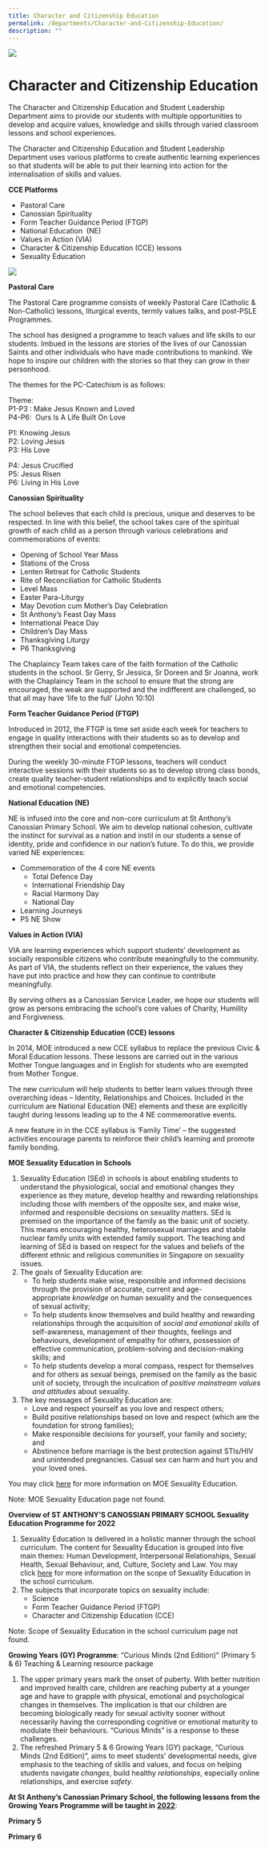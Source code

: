 ```yaml
---
title: Character and Citizenship Education
permalink: /departments/Character-and-Citizenship-Education/
description: ""
---
```

![](/images/CCE.jpg)

Character and Citizenship Education
===================================


The Character and Citizenship Education and Student Leadership Department aims to provide our students with multiple opportunities to develop and acquire values, knowledge and skills through varied classroom lessons and school experiences.

The Character and Citizenship Education and Student Leadership Department uses various platforms to create authentic learning experiences so that students will be able to put their learning into action for the internalisation of skills and values.

<b>CCE Platforms</b>

*   Pastoral Care
*   Canossian Spirituality
*   Form Teacher Guidance Period (FTGP)
*   National Education  (NE)
*   Values in Action (VIA)
*   Character & Citizenship Education (CCE) lessons
*   Sexuality Education

![](/images/CCE1.png)

<b>Pastoral Care</b>

The Pastoral Care programme consists of weekly Pastoral Care (Catholic & Non-Catholic) lessons, liturgical events, termly values talks, and post-PSLE Programmes.

The school has designed a programme to teach values and life skills to our students. Imbued in the lessons are stories of the lives of our Canossian Saints and other individuals who have made contributions to mankind. We hope to inspire our children with the stories so that they can grow in their personhood.

The themes for the PC-Catechism is as follows:

Theme:  
P1-P3 : Make Jesus Known and Loved  
P4-P6:  Ours Is A Life Built On Love

P1: Knowing Jesus  
P2: Loving Jesus  
P3: His Love

P4: Jesus Crucified  
P5: Jesus Risen  
P6: Living in His Love

<b>Canossian Spirituality</b>

The school believes that each child is precious, unique and deserves to be respected. In line with this belief, the school takes care of the spiritual growth of each child as a person through various celebrations and commemorations of events:

*   Opening of School Year Mass
*   Stations of the Cross
*   Lenten Retreat for Catholic Students
*   Rite of Reconciliation for Catholic Students
*   Level Mass
*   Easter Para-Liturgy
*   May Devotion cum Mother’s Day Celebration
*   St Anthony’s Feast Day Mass
*   International Peace Day
*   Children’s Day Mass
*   Thanksgiving Liturgy
*   P6 Thanksgiving

The Chaplaincy Team takes care of the faith formation of the Catholic students in the school. Sr Gerry, Sr Jessica, Sr Doreen and Sr Joanna, work with the Chaplaincy Team in the school to ensure that the strong are encouraged, the weak are supported and the indifferent are challenged, so that all may have ‘life to the full’ (John 10:10)

<b>Form Teacher Guidance Period (FTGP)</b>

Introduced in 2012, the FTGP is time set aside each week for teachers to engage in quality interactions with their students so as to develop and strengthen their social and emotional competencies.

During the weekly 30-minute FTGP lessons, teachers will conduct interactive sessions with their students so as to develop strong class bonds, create quality teacher-student relationships and to explicitly teach social and emotional competencies.

<b>National Education (NE)</b>

NE is infused into the core and non-core curriculum at St Anthony’s Canossian Primary School. We aim to develop national cohesion, cultivate the instinct for survival as a nation and instil in our students a sense of identity, pride and confidence in our nation’s future. To do this, we provide varied NE experiences:

*   Commemoration of the 4 core NE events
    *   Total Defence Day
    *   International Friendship Day
    *   Racial Harmony Day
    *   National Day
*   Learning Journeys
*   P5 NE Show

<b>Values in Action (VIA)</b>

VIA are learning experiences which support students’ development as socially responsible citizens who contribute meaningfully to the community. As part of VIA, the students reflect on their experience, the values they have put into practice and how they can continue to contribute meaningfully.

By serving others as a Canossian Service Leader, we hope our students will grow as persons embracing the school’s core values of Charity, Humility and Forgiveness.

<b>Character & Citizenship Education (CCE) lessons</b>

In 2014, MOE introduced a new CCE syllabus to replace the previous Civic & Moral Education lessons. These lessons are carried out in the various Mother Tongue languages and in English for students who are exempted from Mother Tongue.

The new curriculum will help students to better learn values through three overarching ideas – Identity, Relationships and Choices. Included in the curriculum are National Education (NE) elements and these are explicitly taught during lessons leading up to the 4 NE commemorative events.

A new feature in in the CCE syllabus is ‘Family Time’ – the suggested activities encourage parents to reinforce their child’s learning and promote family bonding.

<b>MOE Sexuality Education in Schools</b>

1.  Sexuality Education (SEd) in schools is about enabling students to understand the physiological, social and emotional changes they experience as they mature, develop healthy and rewarding relationships including those with members of the opposite sex, and make wise, informed and responsible decisions on sexuality matters. SEd is premised on the importance of the family as the basic unit of society. This means encouraging healthy, heterosexual marriages and stable nuclear family units with extended family support. The teaching and learning of SEd is based on respect for the values and beliefs of the different ethnic and religious communities in Singapore on sexuality issues.
2.  The goals of Sexuality Education are:
    *   To help students make wise, responsible and informed decisions through the provision of accurate, current and age-appropriate <i>knowledge</i> on human sexuality and the consequences of sexual activity;
    *   To help students know themselves and build healthy and rewarding relationships through the acquisition of <i>social and emotional skills</i> of self-awareness, management of their thoughts, feelings and behaviours, development of empathy for others, possession of effective communication, problem-solving and decision-making skills; and
    *   To help students develop a moral compass, respect for themselves and for others as sexual beings, premised on the family as the basic unit of society, through the inculcation of <i>positive mainstream values and attitudes</i> about sexuality.
3.  The key messages of Sexuality Education are:
    *   Love and respect yourself as you love and respect others;
    *   Build positive relationships based on love and respect (which are the foundation for strong families);
    *   Make responsible decisions for yourself, your family and society; and
    *   Abstinence before marriage is the best protection against STIs/HIV and unintended pregnancies. Casual sex can harm and hurt you and your loved ones.

You may click [here](https://www.moe.gov.sg/education/programmes/social-and-emotional-learning/sexuality-education) for more information on MOE Sexuality Education.

Note: MOE Sexuality Education page not found.


<b>Overview of ST ANTHONY’S CANOSSIAN PRIMARY SCHOOL Sexuality Education Programme for 2022</b>

1.  Sexuality Education is delivered in a holistic manner through the school curriculum. The content for Sexuality Education is grouped into five main themes: Human Development, Interpersonal Relationships, Sexual Health, Sexual Behaviour, and, Culture, Society and Law. You may click [here](https://www.moe.gov.sg/education/programmes/social-and-emotional-learning/sexuality-education/scope-and-teaching-approach-of-sexuality-education-in-schools) for more information on the scope of Sexuality Education in the school curriculum.
2.  The subjects that incorporate topics on sexuality include:
    *   Science
    *   Form Teacher Guidance Period (FTGP)
    *   Character and Citizenship Education (CCE)

Note: Scope of Sexuality Education in the school curriculum page not found. 


<b>Growing Years (GY) Programme</b>: “Curious Minds (2nd Edition)” (Primary 5 & 6) Teaching & Learning resource package

1.  The upper primary years mark the onset of puberty. With better nutrition and improved health care, children are reaching puberty at a younger age and have to grapple with physical, emotional and psychological changes in themselves. The implication is that our children are becoming biologically ready for sexual activity sooner without necessarily having the corresponding cognitive or emotional maturity to modulate their behaviours. “Curious Minds” is a response to these challenges.
2.  The refreshed Primary 5 & 6 Growing Years (GY) package, “Curious Minds (2nd Edition)”, aims to meet students’ developmental needs, give emphasis to the teaching of skills and values, and focus on helping students navigate <i>changes</i>, build healthy <i>relationships</i>, especially online relationships, and exercise <i>safety</i>.


<b>At St Anthony’s Canossian Primary School, the following lessons from the Growing Years Programme will be taught in</b> <u><b>2022</b></u>:

<b>Primary 5</b>





<b>Primary 6</b>